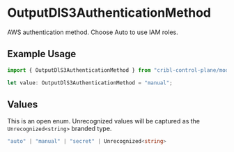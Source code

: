 # OutputDlS3AuthenticationMethod

AWS authentication method. Choose Auto to use IAM roles.

## Example Usage

```typescript
import { OutputDlS3AuthenticationMethod } from "cribl-control-plane/models/operations";

let value: OutputDlS3AuthenticationMethod = "manual";
```

## Values

This is an open enum. Unrecognized values will be captured as the `Unrecognized<string>` branded type.

```typescript
"auto" | "manual" | "secret" | Unrecognized<string>
```
